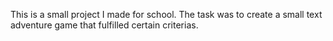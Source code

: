 This is a small project I made for school. The task was to create a small text adventure game that fulfilled certain criterias.
